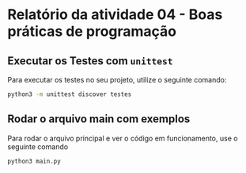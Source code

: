 # Relatório da atividade 04 - Boas práticas de programação



## Executar os Testes com `unittest`

Para executar os testes no seu projeto, utilize o seguinte comando:

```bash
python3 -m unittest discover testes
```

## Rodar o arquivo main com exemplos

Para rodar o arquivo principal e ver o código em funcionamento, use o seguinte comando

```bash
python3 main.py
```
